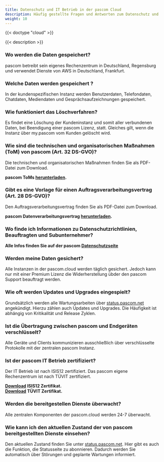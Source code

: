 ```yaml
---
title: Datenschutz und IT Betrieb in der pascom Cloud
description: Häufig gestellte Fragen und Antworten zum Datenschutz und IT Betrieb in der pascom Cloud
weight: 10
---
```


{{< doctype "cloud" >}}
 
{{< description >}}

### Wo werden die Daten gespeichert?

pascom betreibt sein eigenes Rechenzentrum in Deutschland, Regensburg und verwendet Dienste von AWS in Deutschland, Frankfurt. 

### Welche Daten werden gespeichert ?

In der kundenspezifischen Instanz werden Benutzerdaten, Telefondaten, Chatdaten, Mediendaten und Gesprächsaufzeichnungen gespeichert. 

### Wie funktioniert das Löschverfahren?

Es findet eine Löschung der Kundeninstanz und somit aller verbundenen Daten, bei Beendigung einer pascom Lizenz, statt. Gleiches gilt, wenn die Instanz über my.pascom vom Kunden gelöscht wird. 

### Wie sind die technischen und organisatorischen Maßnahmen (ToM) von pascom (Art. 32 DS-GVO)?

Die technischen und organisatorischen Maßnahmen finden Sie als PDF-Datei zum Download.  

**pascom ToMs [herunterladen](pascom_toms_de.pdf).**

### Gibt es eine Vorlage für einen Auftragsverarbeitungsvertrag (Art. 28 DS-GVO)?

Den Auftragsverarbeitungsvertrag finden Sie als PDF-Datei zum Download.  

**pascom Datenverarbeitungsvertrag [herunterladen](pascom_dataprotectioncontract_de.pdf).**

### Wo finde ich Informationen zu Datenschutzrichtlinien, Beauftragten und Subunternehmer?

**Alle Infos finden Sie auf der pascom [Datenschutzseite](https://www.pascom.net/de/datenschutz/)**

### Werden meine Daten gesichert?

Alle Instanzen in der pascom.cloud werden täglich gesichert. Jedoch kann nur mit einer Premium Lizenz die Widerherstellung übder den pascom Support beauftragt werden.

### Wie oft werden Updates und Upgrades eingespielt?

Grundsätzlich werden alle Wartungsarbeiten über [status.pascom.net](https://status.pascom.net/) angekündigt. Hierzu zählen auch Updates und Upgrades. Die Häufigkeit ist abhängig von Kritikalität und Release Zyklen.

### Ist die Übertragung zwischen pascom und Endgeräten verschlüsselt?

Alle Geräte und Clients kommunizieren ausschließlich über verschlüsselte Protokolle mit der zentralen pascom Instanz.

### Ist der pascom IT Betrieb zertifiziert?

Der IT Betrieb ist nach ISIS12 zertifiziert. Das pascom eigene Rechenzentrum ist nach TÜVIT zertifiziert.

**[Download](pascom_isis12_de.pdf) ISIS12 Zertifikat.**  
**[Download](pascom_tuevit_de.pdf) TÜVIT Zertifikat.**

### Werden die bereitgestellen Dienste überwacht?

Alle zentralen Komponenten der pascom.cloud werden 24-7 überwacht.

### Wie kann ich den aktuellen Zustand der von pascom bereitgestellten Dienste einsehen?

Den aktuellen Zustand finden Sie unter [status.pascom.net](https://status.pascom.net/). Hier gibt es auch die Funktion, die Statusseite zu abonnieren. Dadurch werden Sie automatisch über Störungen und geplante Wartungen informiert. 
